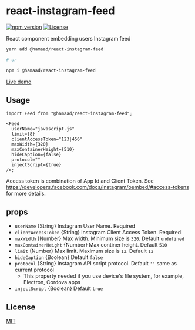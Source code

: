 # react-instagram-feed

[![npm version][npm-image]][npm-url]
[![License][license-image]][license-url]

React component embedding users Instagram feed

```bash
yarn add @hamaad/react-instagram-feed

# or

npm i @hamaad/react-instagram-feed
```

[Live demo](https://react-instagram-feed.vercel.app/)

## Usage

```tsx
import Feed from "@hamaad/react-instagram-feed";

<Feed
  userName="javascript.js"
  limit={8}
  clientAccessToken="123|456"
  maxWidth={320}
  maxContainerHeight={510}
  hideCaption={false}
  protocol=""
  injectScript={true}
/>;
```

Access token is combination of App Id and Client Token. See https://developers.facebook.com/docs/instagram/oembed/#access-tokens for more details.

## props

- `userName` {String} Instagram User Name. Required
- `clientAccessToken` {String} Instagram Client Access Token. Required
- `maxWidth` {Number} Max width. Minimum size is `320`. Default `undefined`
- `maxContainerHeight` {Number} Max continer height. Default `510`
- `limit` {Number} Max limit. Maximum size is `12`. Default `12`
- `hideCaption` {Boolean} Default `false`
- `protocol` {String} Instagram API script protocol. Default `''` same as current protocol
  - This property needed if you use device's file system, for example, Electron, Cordova apps
- `injectScript` {Boolean} Default `true`

## License

[MIT][license-url]

[npm-image]: https://img.shields.io/npm/v/@hamaad/react-instagram-feed-.svg?style=flat-square
[npm-url]: https://www.npmjs.org/package/@hamaad/react-instagram-feed
[license-image]: https://img.shields.io/:license-mit-blue.svg?style=flat-square
[license-url]: https://raw.githubusercontent.com/Hamaad-Siddiqui/@hamaad/react-instagram-feed/main/LICENSE
